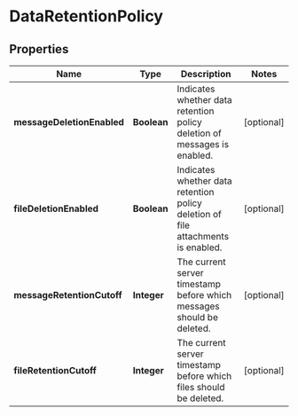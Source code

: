 
# DataRetentionPolicy

## Properties
Name | Type | Description | Notes
------------ | ------------- | ------------- | -------------
**messageDeletionEnabled** | **Boolean** | Indicates whether data retention policy deletion of messages is enabled. |  [optional]
**fileDeletionEnabled** | **Boolean** | Indicates whether data retention policy deletion of file attachments is enabled. |  [optional]
**messageRetentionCutoff** | **Integer** | The current server timestamp before which messages should be deleted. |  [optional]
**fileRetentionCutoff** | **Integer** | The current server timestamp before which files should be deleted. |  [optional]



